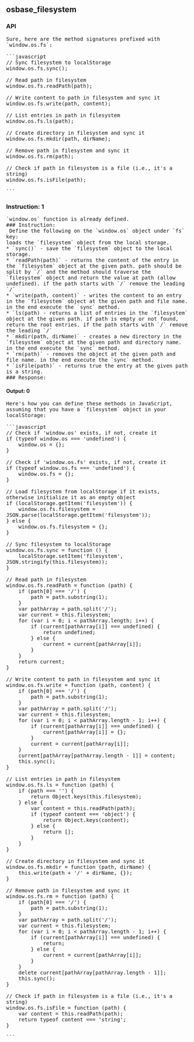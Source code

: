 ## osbase_filesystem
### API
<pre style='text-wrap: wrap'>Sure, here are the method signatures prefixed with `window.os.fs`:

```javascript
// Sync filesystem to localStorage
window.os.fs.sync();

// Read path in filesystem
window.os.fs.readPath(path);

// Write content to path in filesystem and sync it
window.os.fs.write(path, content);

// List entries in path in filesystem
window.os.fs.ls(path);

// Create directory in filesystem and sync it
window.os.fs.mkdir(path, dirName);

// Remove path in filesystem and sync it
window.os.fs.rm(path);

// Check if path in filesystem is a file (i.e., it's a string)
window.os.fs.isFile(path);

```</pre>
### Instruction: 1
<pre style='text-wrap: wrap'>`window.os` function is already defined.
### Instruction:
 Define the following on the `window.os` object under `fs` key:
loads the `filesystem` object from the local storage.
* `sync()` - save the `filesystem` object to the local storage.
* `readPath(path)` - returns the content of the entry in the `filesystem` object at the given path. path should be split by `/` and the method should traverse the `filesystem` object and return the value at path (allow undefined). if the path starts with `/` remove the leading `/`
* `write(path, content)` - writes the content to an entry in the `filesystem` object at the given path and file name. in the end execute the `sync` method.
* `ls(path) - returns a list of entries in the `filesystem` object at the given path. if path is empty or not found, return the root entries. if the path starts with `/` remove the leading `/`
* `mkdir(path, dirName)` - creates a new directory in the `filesystem` object at the given path and directory name. in the end execute the `sync` method.
* `rm(path)` - removes the object at the given path and file name. in the end execute the `sync` method.
* `isFile(path)` - returns true the entry at the given path is a string. 
### Response:
</pre>
#### Output: 0
<pre style='text-wrap: wrap'>Here's how you can define these methods in JavaScript, assuming that you have a `filesystem` object in your localStorage:

```javascript
// Check if 'window.os' exists, if not, create it
if (typeof window.os === 'undefined') {
    window.os = {};
}

// Check if 'window.os.fs' exists, if not, create it
if (typeof window.os.fs === 'undefined') {
    window.os.fs = {};
}

// Load filesystem from localStorage if it exists, otherwise initialize it as an empty object
if (localStorage.getItem('filesystem')) {
    window.os.fs.filesystem = JSON.parse(localStorage.getItem('filesystem'));
} else {
    window.os.fs.filesystem = {};
}

// Sync filesystem to localStorage
window.os.fs.sync = function () {
    localStorage.setItem('filesystem', JSON.stringify(this.filesystem));
}

// Read path in filesystem
window.os.fs.readPath = function (path) {
    if (path[0] === '/') {
        path = path.substring(1);
    }
    var pathArray = path.split('/');
    var current = this.filesystem;
    for (var i = 0; i < pathArray.length; i++) {
        if (current[pathArray[i]] === undefined) {
            return undefined;
        } else {
            current = current[pathArray[i]];
        }
    }
    return current;
}

// Write content to path in filesystem and sync it
window.os.fs.write = function (path, content) {
    if (path[0] === '/') {
        path = path.substring(1);
    }
    var pathArray = path.split('/');
    var current = this.filesystem;
    for (var i = 0; i < pathArray.length - 1; i++) {
        if (current[pathArray[i]] === undefined) {
            current[pathArray[i]] = {};
        }
        current = current[pathArray[i]];
    }
    current[pathArray[pathArray.length - 1]] = content;
    this.sync();
}

// List entries in path in filesystem
window.os.fs.ls = function (path) {
    if (path === '') {
        return Object.keys(this.filesystem);
    } else {
        var content = this.readPath(path);
        if (typeof content === 'object') {
            return Object.keys(content);
        } else {
            return [];
        }
    }
}

// Create directory in filesystem and sync it
window.os.fs.mkdir = function (path, dirName) {
    this.write(path + '/' + dirName, {});
}

// Remove path in filesystem and sync it
window.os.fs.rm = function (path) {
    if (path[0] === '/') {
        path = path.substring(1);
    }
    var pathArray = path.split('/');
    var current = this.filesystem;
    for (var i = 0; i < pathArray.length - 1; i++) {
        if (current[pathArray[i]] === undefined) {
            return;
        } else {
            current = current[pathArray[i]];
        }
    }
    delete current[pathArray[pathArray.length - 1]];
    this.sync();
}

// Check if path in filesystem is a file (i.e., it's a string)
window.os.fs.isFile = function (path) {
    var content = this.readPath(path);
    return typeof content === 'string';
}

```</pre>
